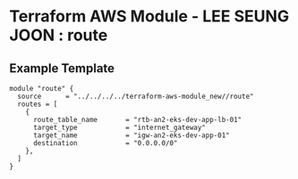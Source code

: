 # Terraform AWS Module - LEE SEUNG JOON : route


## Example Template
```HCL
module "route" {
  source      = "../../../../terraform-aws-module_new//route"
  routes = [
    {
      route_table_name       = "rtb-an2-eks-dev-app-lb-01"
      target_type            = "internet_gateway"
      target_name            = "igw-an2-eks-dev-app-01"
      destination            = "0.0.0.0/0"
    },
  ]
}
```